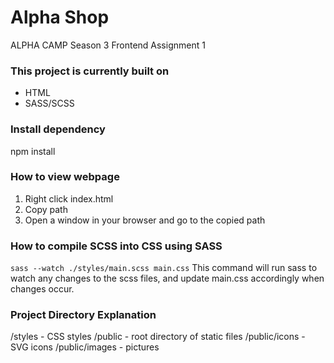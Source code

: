 # Alpha Shop
ALPHA CAMP Season 3 Frontend Assignment 1

### This project is currently built on
- HTML
- SASS/SCSS

###  Install dependency
npm install

### How to view webpage
1. Right click index.html
2. Copy path
3. Open a window in your browser and go to the copied path

### How to compile SCSS into CSS using SASS
`sass --watch ./styles/main.scss main.css`
This command will run sass to watch any changes to the scss files, and update main.css accordingly when changes occur.

### Project Directory Explanation
/styles - CSS styles
/public - root directory of static files
/public/icons - SVG icons
/public/images - pictures
